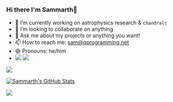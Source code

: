 ### Hi there I'm Sammarth👋

- 🔭 I’m currently working on astrophysics research & `chandralc`
- 👯 I’m looking to collaborate on anything
- 💬 Ask me about my projects or anything you want!
- 📫 How to reach me: sam@qprogramming.net
- 😄 Pronouns: he/him
- <a href="https://linkedin.com/in/sammarth"><img src="https://img.shields.io/badge/LinkedIn-0077B5?style=for-the-badge&logo=linkedin&logoColor=white"></a> <A href="https://instagram.com/sammarthk"><img src="https://img.shields.io/badge/Instagram-E4405F?style=for-the-badge&logo=instagram&logoColor=white"></a>

![](https://komarev.com/ghpvc/?username=sammarth-k&label=Profile%20views&color=0e75b6&style=flat)

[![Sammarth's GitHub Stats](https://github-readme-stats.vercel.app/api?username=sammarth-k&theme=dark&show_icons=true&count_private=true)](https://github.com/sammarth-k/github-readme-stats)
  
<img src="https://github-readme-streak-stats.herokuapp.com/?user=sammarth-k&theme=dark">
 
